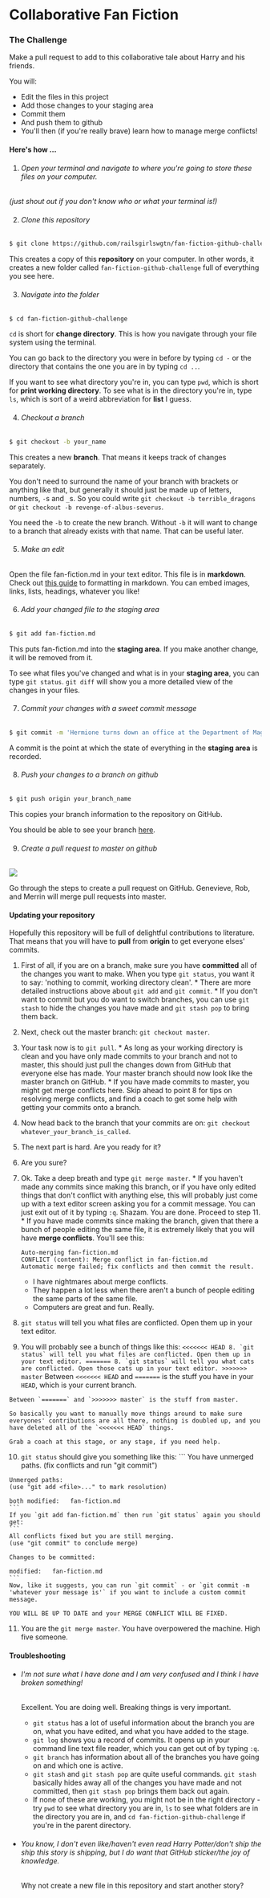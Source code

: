 # Collaborative Fan Fiction


### The Challenge
Make a pull request to add to this collaborative tale about Harry and his friends.

You will:

* Edit the files in this project
* Add those changes to your staging area
* Commit them
* And push them to github
* You'll then (if you're really brave) learn how to manage merge conflicts!

####  **Here's how ...**

1. ###### Open your terminal and navigate to where you're going to store these files on your computer.
  *(just shout out if you don't know who or what your terminal is!)*


2. ###### Clone this repository


  ```sh
  $ git clone https://github.com/railsgirlswgtn/fan-fiction-github-challenge.git
  ```

  This creates a copy of this **repository** on your computer. In other words, it creates a new folder called `fan-fiction-github-challenge` full of everything you see here.


3. ###### Navigate into the folder

  ```sh
  $ cd fan-fiction-github-challenge
  ```

  `cd` is short for **change directory**. This is how you navigate through your file system using the terminal.

  You can go back to the directory you were in before by typing `cd -` or the directory that contains the one you are in by typing `cd ..`.

  If you want to see what directory you're in, you can type `pwd`, which is short for **print working directory**. To see what is in the directory you're in, type `ls`, which is sort of a weird abbreviation for **list** I guess.


4. ###### Checkout a branch


  ```sh
  $ git checkout -b your_name
  ```

  This creates a new **branch**. That means it keeps track of changes separately.

  You don't need to surround the name of your branch with brackets or anything like that, but generally it should just be made up of letters, numbers, `-`s and `_`s. So you could write `git checkout -b terrible_dragons` or `git checkout -b revenge-of-albus-severus`.

  You need the `-b` to create the new branch. Without `-b` it will want to change to a branch that already exists with that name. That can be useful later.


5. ###### Make an edit


  Open the file fan-fiction.md in your text editor. This file is in **markdown**. Check out [this guide](https://github.com/adam-p/markdown-here/wiki/Markdown-Cheatsheet) to formatting in markdown. You can embed images, links, lists, headings, whatever you like!


6. ###### Add your changed file to the staging area


  ```sh
  $ git add fan-fiction.md
  ```

  This puts fan-fiction.md into the **staging area**. If you make another change, it will be removed from it.  

  To see what files you've changed and what is in your **staging area**, you can type `git status`. `git diff` will show you a more detailed view of the changes in your files.


7. ###### Commit your changes with a sweet commit message


  ```sh
  $ git commit -m 'Hermione turns down an office at the Department of Magical Law Enforcement'
  ```

  A commit is the point at which the state of everything in the **staging area** is recorded.

8. ###### Push your changes to a branch on github


  ```sh
  $ git push origin your_branch_name
  ```

  This copies your branch information to the repository on GitHub.

  You should be able to see your branch [here](https://github.com/railsgirlswgtn/fan-fiction-github-challenge/branches).


9. ###### Create a pull request to master on github


  ![](http://i.imgur.com/zZPQLw0.png)

  Go through the steps to create a pull request on GitHub. Genevieve, Rob, and Merrin will merge pull requests into master.

#### Updating your repository
  Hopefully this repository will be full of delightful contributions to literature. That means that you will have to **pull** from **origin** to get everyone elses' commits.

  1. First of all, if you are on a branch, make sure you have **committed** all of the changes you want to make. When you type `git status`, you want it to say: 'nothing to commit, working directory clean'.
    * There are more detailed instructions above about `git add` and `git commit`.
    * If you don't want to commit but you do want to switch branches, you can use `git stash` to hide the changes you have made and `git stash pop` to bring them back.

  2. Next, check out the master branch: `git checkout master`.

  3. Your task now is to `git pull`.
    * As long as your working directory is clean and you have only made commits to your branch and not to master, this should just pull the changes down from GitHub that everyone else has made. Your master branch should now look like the master branch on GitHub.
    * If you have made commits to master, you might get merge conflicts here. Skip ahead to point 8 for tips on resolving merge conflicts, and find a coach to get some help with getting your commits onto a branch.

  4. Now head back to the branch that your commits are on: `git checkout whatever_your_branch_is_called`.

  5. The next part is hard. Are you ready for it?

  6. Are you sure?

  7. Ok. Take a deep breath and type `git merge master`.
    * If you haven't made any commits since making this branch, or if you have only edited things that don't conflict with anything else, this will probably just come up with a text editor screen asking you for a commit message. You can just exit out of it by typing `:q`. Shazam. You are done. Proceed to step 11.
    * If you have made commits since making the branch, given that there a bunch of people editing the same file, it is extremely likely that you will have **merge conflicts**. You'll see this:

      ```
      Auto-merging fan-fiction.md
      CONFLICT (content): Merge conflict in fan-fiction.md
      Automatic merge failed; fix conflicts and then commit the result.
      ```

      * I have nightmares about merge conflicts.
      * They happen a lot less when there aren't a bunch of people editing the same parts of the same file.
      * Computers are great and fun. Really.

  8. `git status` will tell you what files are conflicted. Open them up in your text editor.

  9. You will probably see a bunch of things like this:
    ```
    <<<<<<< HEAD
      8. `git status` will tell you what files are conflicted. Open them up in your text editor.
    =======
      8. `git status` will tell you what cats are conflicted. Open those cats up in your text editor.
    >>>>>>> master
    ```
    Between `<<<<<<< HEAD` and `=======` is the stuff you have in your `HEAD`, which is your current branch.

    Between `=======` and `>>>>>>> master` is the stuff from master.

    So basically you want to manually move things around to make sure everyones' contributions are all there, nothing is doubled up, and you have deleted all of the `<<<<<<< HEAD` things.

    Grab a coach at this stage, or any stage, if you need help.

  10. `git status` should give you something like this:
    ```
    You have unmerged paths.
    (fix conflicts and run "git commit")

    Unmerged paths:
    (use "git add <file>..." to mark resolution)

    both modified:   fan-fiction.md
    ```
    If you `git add fan-fiction.md` then run `git status` again you should get:
    ```
    All conflicts fixed but you are still merging.
    (use "git commit" to conclude merge)

    Changes to be committed:

    modified:   fan-fiction.md
    ```
    Now, like it suggests, you can run `git commit` - or `git commit -m 'whatever your message is'` if you want to include a custom commit message.

    YOU WILL BE UP TO DATE and your MERGE CONFLICT WILL BE FIXED.

  11. You are the `git merge master`. You have overpowered the machine. High five someone.

#### Troubleshooting

* ###### I'm not sure what I have done and I am very confused and I think I have broken something!
  Excellent. You are doing well. Breaking things is very important.

  * `git status` has a lot of useful information about the branch you are on, what you have edited, and what you have added to the stage.
  * `git log` shows you a record of commits. It opens up in your command line text file reader, which you can get out of by typing `:q`.
  * `git branch` has information about all of the branches you have going on and which one is active.
  * `git stash` and `git stash pop` are quite useful commands. `git stash` basically hides away all of the changes you have made and not committed, then `git stash pop` brings them back out again.
  * If none of these are working, you might not be in the right directory - try `pwd` to see what directory you are in, `ls` to see what folders are in the directory you are in, and `cd fan-fiction-github-challenge` if you're in the parent directory.

* ###### You know, I don't even like/haven't even read Harry Potter/don't ship the ship this story is shipping, but I do want that GitHub sticker/the joy of knowledge.
  Why not create a new file in this repository and start another story?
